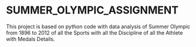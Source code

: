 # SUMMER_OLYMPIC_ASSIGNMENT
This project is based on python code with data analysis of Summer Olympic from 1896 to 2012
of all the Sports with all the Discipline of all the Athlete with Medals Details.

###
